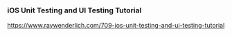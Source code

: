 ### iOS Unit Testing and UI Testing Tutorial

https://www.raywenderlich.com/709-ios-unit-testing-and-ui-testing-tutorial

